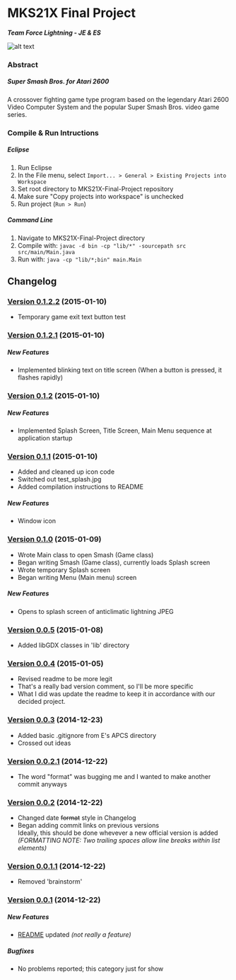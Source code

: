# MKS21X Final Project
**_Team Force Lightning - JE & ES_**

![alt text](http://i756.photobucket.com/albums/xx204/tsuzuki31/lightning01.gif)


### Abstract
##### Super Smash Bros. for Atari 2600
A crossover fighting game type program based on the legendary Atari 2600 Video Computer System and the popular Super Smash Bros. video game series.

### Compile & Run Intructions
##### Eclipse
  1. Run Eclipse
  2. In the File menu, select `Import... > General > Existing Projects into Workspace`
  3. Set root directory to MKS21X-Final-Project repository
  4. Make sure "Copy projects into workspace" is unchecked
  5. Run project (`Run > Run`)

##### Command Line
  1. Navigate to MKS21X-Final-Project directory
  2. Compile with: `javac -d bin -cp "lib/*" -sourcepath src src/main/Main.java`
  3. Run with: `java -cp "lib/*;bin" main.Main`

## Changelog
### [Version 0.1.2.2](https://github.com/backfrip/MKS21X-Final-Project/commit/191670ba7a643c5a4e2c071fed24c4abee2a6d66) (2015-01-10)
  - Temporary game exit text button test 

### [Version 0.1.2.1](https://github.com/backfrip/MKS21X-Final-Project/commit/196561b86721f34f38bcc434bd2becf5fd78c69c) (2015-01-10)

##### New Features
  - Implemented blinking text on title screen (When a button is pressed, it flashes rapidly)

### [Version 0.1.2](https://github.com/backfrip/MKS21X-Final-Project/commit/d378261cf6fc71dba763e795e78cf2fd3753f043) (2015-01-10)

##### New Features
  - Implemented Splash Screen, Title Screen, Main Menu sequence at application startup

### [Version 0.1.1](https://github.com/backfrip/MKS21X-Final-Project/commit/dd943d68f564bad83cc5ebe4f8ae6b3065678292) (2015-01-10)
  - Added and cleaned up icon code
  - Switched out test_splash.jpg
  - Added compilation instructions to README

##### New Features
  - Window icon

### [Version 0.1.0](https://github.com/backfrip/MKS21X-Final-Project/commit/9135c2b299fd3b94ebcdbacf50b90805b78bc37c) (2015-01-09)
  - Wrote Main class to open Smash (Game class)
  - Began writing Smash (Game class), currently loads Splash screen
  - Wrote temporary Splash screen
  - Began writing Menu (Main menu) screen

##### New Features
  - Opens to splash screen of anticlimatic lightning JPEG

### [Version 0.0.5](https://github.com/backfrip/MKS21X-Final-Project/commit/8d0ef165126a7f37c35f1a590da2deb4f1826309) (2015-01-08)
  - Added libGDX classes in 'lib' directory

### [Version 0.0.4](https://github.com/backfrip/MKS21X-Final-Project/commit/195a567ed93dc07dfc37ddac274189eb693c5c04) (2015-01-05)
  - Revised readme to be more legit
  - That's a really bad version comment, so I'll be more specific
  - What I did was update the readme to keep it in accordance with our decided project. 

### [Version 0.0.3](https://github.com/backfrip/MKS21X-Final-Project/commit/38d7fbbf9e4014e987aaaed95ad5cd885b255948) (2014-12-23)
  - Added basic .gitignore from E's APCS directory
  - Crossed out ideas

### [Version 0.0.2.1](https://github.com/backfrip/MKS21X-Final-Project/commit/15df200cd690d200ae1cc20fe3cd80e8bdadc5b6) (2014-12-22)
  - The word "format" was bugging me and I wanted to make another commit anyways

### [Version 0.0.2](https://github.com/backfrip/MKS21X-Final-Project/commit/7b5023ac461ca9d7c9e6357520921f2d0307a9d5) (2014-12-22)
  - Changed date ~~format~~ style in Changelog
  - Began adding commit links on previous versions  
    Ideally, this should be done whevever a new official version is added  
    _(FORMATTING NOTE: Two trailing spaces allow line breaks within list elements)_

### [Version 0.0.1.1](https://github.com/backfrip/MKS21X-Final-Project/commit/50b2475dd54e154fd75b9c9cf949b935a2546642) (2014-12-22)
  - Removed 'brainstorm'

### [Version 0.0.1](https://github.com/backfrip/MKS21X-Final-Project/commit/bb974cf5a54ec30eb16460d5ee0751c9a0eb74c3) (2014-12-22)

##### New Features
  - [README](README.md) updated *(not really a feature)*

##### Bugfixes
  - No problems reported; this category just for show
